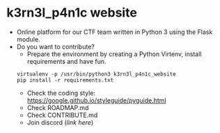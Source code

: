 k3rn3l_p4n1c website
===
* Online platform for our CTF team written in Python 3 using the Flask module.
* Do you want to contribute?
    * Prepare the environment by creating a Python Virtenv, install requirements and have fun.
    ```
    virtualenv -p /usr/bin/python3 k3rn3l_p4n1c_website
    pip install -r requirements.txt
    ```
    * Check the coding style: https://google.github.io/styleguide/pyguide.html
    * Check ROADMAP.md
    * Check CONTRIBUTE.md
    * Join discord (*link here*)
